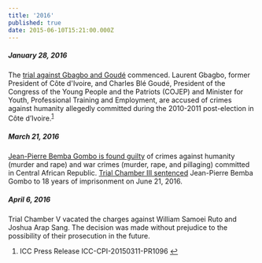 ```yaml
---
title: '2016'
published: true
date: 2015-06-10T15:21:00.000Z
---
```



##### January 28, 2016

The [trial against Gbagbo and Goud&eacute;](https://www.icc-cpi.int/cdi/gbagbo-goude) commenced. Laurent Gbagbo, former President of C&ocirc;te d'Ivoire, and Charles Bl&eacute; Goud&eacute;, President of the Congress of the Young People and the Patriots (COJEP) and Minister for Youth, Professional Training and Employment, are accused of crimes against humanity allegedly committed during the 2010-2011 post-election in C&ocirc;te d’Ivoire.<sup id="fnref:source2015mar"><a class="footnote" href="#fn:source2015mar">1</a></sup>

##### March 21, 2016

[Jean-Pierre Bemba Gombo is found guilty](https://www.icc-cpi.int/Pages/item.aspx?name=pr1200) of crimes against humanity (murder and rape) and war crimes (murder, rape, and pillaging) committed in Central African Republic. [Trial Chamber III sentenced](https://www.icc-cpi.int/Pages/item.aspx?name=PR1223) Jean-Pierre Bemba Gombo to 18 years of imprisonment on June 21, 2016.

##### April 6, 2016

Trial Chamber V vacated the charges against William Samoei Ruto and Joshua Arap Sang. The decision was made without prejudice to the possibility of their prosecution in the future.

<div class="footnotes"><ol><li id="fn:source2015mar"><p>ICC Press Release ICC-CPI-20150311-PR1096 <a class="reversefootnote" href="#fnref:source2015mar">↩</a></p></li></ol></div>